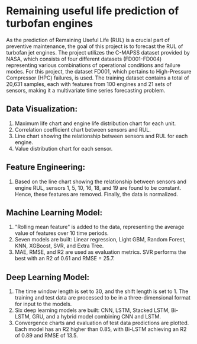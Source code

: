 # Remaining useful life prediction of turbofan engines

As the prediction of Remaining Useful Life (RUL) is a crucial part of preventive maintenance, the goal of this project is to forecast the RUL of turbofan jet engines. The project utilizes the C-MAPSS dataset provided by NASA, which consists of four different datasets (FD001-FD004) representing various combinations of operational conditions and failure modes. For this project, the dataset FD001, which pertains to High-Pressure Compressor (HPC) failures, is used. The training dataset contains a total of 20,631 samples, each with features from 100 engines and 21 sets of sensors, making it a multivariate time series forecasting problem.

## Data Visualization:

1. Maximum life chart and engine life distribution chart for each unit.
2. Correlation coefficient chart between sensors and RUL.
3. Line chart showing the relationship between sensors and RUL for each engine.
4. Value distribution chart for each sensor.

## Feature Engineering:

1. Based on the line chart showing the relationship between sensors and engine RUL, sensors 1, 5, 10, 16, 18, and 19 are found to be constant. Hence, these features are removed. Finally, the data is normalized.

## Machine Learning Model:

1. "Rolling mean feature" is added to the data, representing the average value of features over 10 time periods.
2. Seven models are built: Linear regression, Light GBM, Random Forest, KNN, XGBoost, SVR, and Extra Tree.
3. MAE, RMSE, and R2 are used as evaluation metrics. SVR performs the best with an R2 of 0.61 and RMSE = 25.7.

## Deep Learning Model:

1. The time window length is set to 30, and the shift length is set to 1. The training and test data are processed to be in a three-dimensional format for input to the models.
2. Six deep learning models are built: CNN, LSTM, Stacked LSTM, Bi-LSTM, GRU, and a hybrid model combining CNN and LSTM.
3. Convergence charts and evaluation of test data predictions are plotted. Each model has an R2 higher than 0.85, with Bi-LSTM achieving an R2 of 0.89 and RMSE of 13.5.
